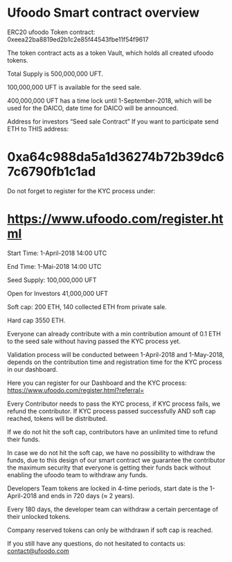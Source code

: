 # Ufoodo Smart contract overview
ERC20 ufoodo Token contract: 0xeea22ba8819ed2b1c2e85f44543fbe11f54f9617

The token contract acts as a token Vault, which holds all created ufoodo tokens.

Total Supply is 500,000,000 UFT.

100,000,000 UFT is available for the seed sale.

400,000,000 UFT has a time lock until 1-September-2018, which will be used for the DAICO, date time for DAICO will be announced.

Address for investors “Seed sale Contract”
If you want to participate send ETH to THIS address:
# 0xa64c988da5a1d36274b72b39dc67c6790fb1c1ad 
Do not forget to register for the KYC process under:
# https://www.ufoodo.com/register.html

Start Time: 1-April-2018 14:00 UTC

End Time: 1-Mai-2018 14:00 UTC

Seed Supply: 100,000,000 UFT

Open for Investors 41,000,000 UFT

Soft cap: 200 ETH, 140 collected ETH from private sale.

Hard cap 3550 ETH.

Everyone can already contribute with a min contribution amount of 0.1 ETH to the seed sale without having passed the KYC process yet.

Validation process will be conducted between 1-April-2018 and 1-May-2018, depends on the contribution time and registration time for the KYC process in our dashboard.

Here you can register for our Dashboard and the KYC process: https://www.ufoodo.com/register.html?referral=

Every Contributor needs to pass the KYC process, if KYC process fails, we refund the contributor.
If KYC process passed successfully AND soft cap reached, tokens will be distributed.

If we do not hit the soft cap, contributors have an unlimited time to refund their funds. 

In case we do not hit the soft cap, we have no possibility to withdraw the funds, due to this design of our smart contract we guarantee the contributor the maximum security that everyone is getting their funds back without enabling the ufoodo team to withdraw any funds.

Developers Team tokens are locked in 4-time periods, start date is the 1-April-2018 and ends in 720 days (≈ 2 years).

Every 180 days, the developer team can withdraw a certain percentage of their unlocked tokens.

Company reserved tokens can only be withdrawn if soft cap is reached.

If you still have any questions, do not hesitated to contacts us:
contact@ufoodo.com 
